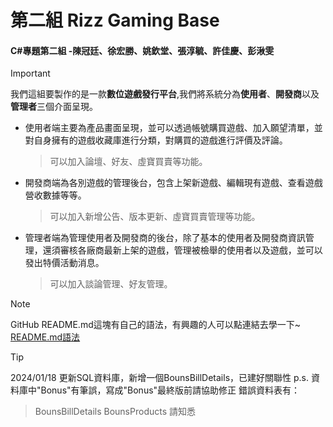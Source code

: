 # 第二組 Rizz Gaming Base
#### C#專題第二組 -陳冠廷、徐宏勝、姚欽堂、張淳毓、許佳慶、彭湫雯

> [!IMPORTANT]
> 我們這組要製作的是一款**數位遊戲發行平台**,我們將系統分為**使用者**、**開發商**以及**管理者**三個介面呈現。  
> - 使用者端主要為產品畫面呈現，並可以透過帳號購買遊戲、加入願望清單，並對自身擁有的遊戲收藏庫進行分類，對購買的遊戲進行評價及評論。  
>   > 可以加入論壇、好友、虛寶買賣等功能。  
> - 開發商端為各別遊戲的管理後台，包含上架新遊戲、編輯現有遊戲、查看遊戲營收數據等等。  
>   > 可以加入新增公告、版本更新、虛寶買賣管理等功能。  
> - 管理者端為管理使用者及開發商的後台，除了基本的使用者及開發商資訊管理，還須審核各廠商最新上架的遊戲，管理被檢舉的使用者以及遊戲，並可以發出特價活動消息。  
>   > 可以加入談論管理、好友管理。
  
> [!NOTE]
> GitHub README.md這塊有自己的語法，有興趣的人可以點連結去學一下~  
> [README.md語法](https://docs.github.com/zh/get-started/writing-on-github/getting-started-with-writing-and-formatting-on-github/basic-writing-and-formatting-syntax)

> [!TIP]
> 2024/01/18 更新SQL資料庫，新增一個BounsBillDetails，已建好關聯性
> p.s. 資料庫中"Bonus"有筆誤，寫成"Bonus"最終版前請協助修正
> 錯誤資料表有：
>  >BounsBillDetails
>  >BounsProducts
>請知悉
